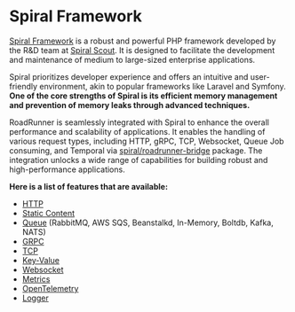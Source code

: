 # Spiral Framework

[Spiral Framework](https://spiral.dev) is a robust and powerful PHP framework developed by the R&D team
at [Spiral Scout](https://spiralscout.com/). It is designed to facilitate the development and maintenance of medium to
large-sized enterprise applications. 

Spiral prioritizes developer experience and offers an intuitive and user-friendly environment, akin to popular 
frameworks like Laravel and Symfony. **One of the core strengths of Spiral is its efficient memory management and 
prevention of memory leaks through advanced techniques.**

RoadRunner is seamlessly integrated with Spiral to enhance the overall performance and scalability of applications. It 
enables the handling of various request types, including HTTP, gRPC, TCP, Websocket, Queue Job consuming, and Temporal 
via [spiral/roadrunner-bridge](hhttps://github.com/spiral/roadrunner-bridge) package. The integration unlocks a wide 
range of capabilities for building robust and high-performance applications. 

**Here is a list of features that are available:**

- [HTTP](https://spiral.dev/docs/http-configuration)
- [Static Content](https://spiral.dev/docs/advanced-storage#local-server)
- [Queue](https://spiral.dev/docs/queue-roadrunner) (RabbitMQ, AWS SQS, Beanstalkd, In-Memory, Boltdb, Kafka, NATS)
- [GRPC](https://spiral.dev/docs/grpc-configuration)
- [TCP](https://github.com/spiral/roadrunner-bridge)
- [Key-Value](https://spiral.dev/docs/basics-cache)
- [Websocket](https://spiral.dev/docs/websockets-configuration)
- [Metrics](https://spiral.dev/docs/advanced-prometheus-metrics)
- [OpenTelemetry](https://spiral.dev/docs/advanced-telemetry)
- [Logger](https://spiral.dev/docs/basics-logging#roadrunner-handler)
